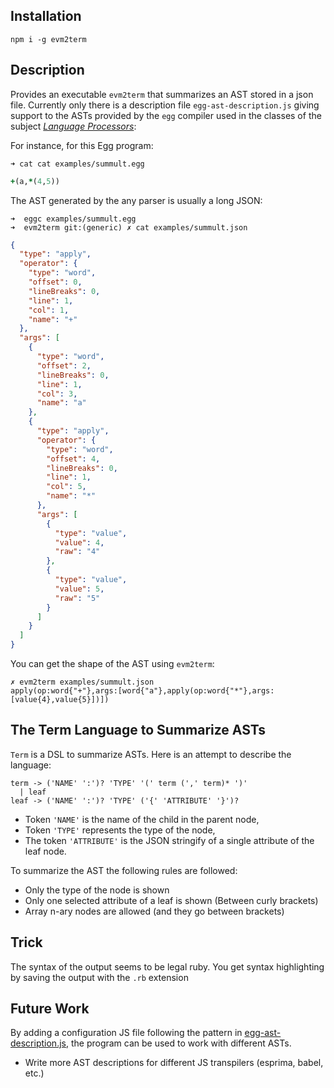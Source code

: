 
## Installation

```
npm i -g evm2term
```

## Description

Provides an executable `evm2term` that summarizes an AST stored in a json file.
Currently only there is a description file `egg-ast-description.js` giving support 
to the ASTs provided by the `egg` compiler used in the classes of the subject *[Language Processors](https://ull-esit-gradoii-pl.github.io/practicas/index.html)*:

For instance, for this Egg program:

```
➜ cat cat examples/summult.egg
```
```ruby
+(a,*(4,5))
```

The AST generated by the any parser  is usually a long JSON:
```
➜  eggc examples/summult.egg       
➜  evm2term git:(generic) ✗ cat examples/summult.json
```
```json
{
  "type": "apply",
  "operator": {
    "type": "word",
    "offset": 0,
    "lineBreaks": 0,
    "line": 1,
    "col": 1,
    "name": "+"
  },
  "args": [
    {
      "type": "word",
      "offset": 2,
      "lineBreaks": 0,
      "line": 1,
      "col": 3,
      "name": "a"
    },
    {
      "type": "apply",
      "operator": {
        "type": "word",
        "offset": 4,
        "lineBreaks": 0,
        "line": 1,
        "col": 5,
        "name": "*"
      },
      "args": [
        {
          "type": "value",
          "value": 4,
          "raw": "4"
        },
        {
          "type": "value",
          "value": 5,
          "raw": "5"
        }
      ]
    }
  ]
}
```

You can get the shape of the AST using `evm2term`:

```
✗ evm2term examples/summult.json
apply(op:word{"+"},args:[word{"a"},apply(op:word{"*"},args:[value{4},value{5}])])
```


## The Term Language to Summarize ASTs

`Term` is a DSL to summarize ASTs. Here is an attempt to describe the language:

```
term -> ('NAME' ':')? 'TYPE' '(' term (',' term)* ')'
  | leaf
leaf -> ('NAME' ':')? 'TYPE' ('{' 'ATTRIBUTE' '}')?
```

* Token `'NAME'` is the name of the child in the parent node, 
* Token `'TYPE'` represents the type of the node, 
* The token `'ATTRIBUTE'` is the JSON stringify of a single attribute of the leaf node. 

To summarize the AST the following rules are followed: 

* Only the type of the node is shown
* Only one selected attribute of a leaf is shown (Between curly brackets)
* Array n-ary nodes are allowed (and they go between brackets)

## Trick

The syntax of the output seems to be legal ruby. You get syntax highlighting by saving the output with the `.rb` extension

## Future Work

By adding a configuration JS file following the pattern in [egg-ast-description.js](egg-ast-description.js), the program  can be used to work with different ASTs.

* Write more AST descriptions for different JS transpilers (esprima, babel, etc.)